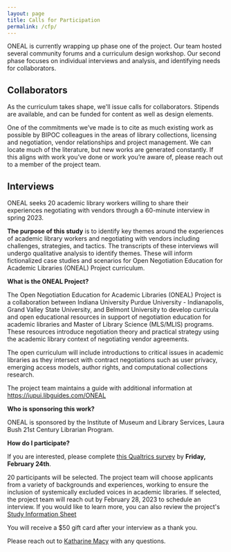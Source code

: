 ```yaml
---
layout: page
title: Calls for Participation
permalink: /cfp/
---
```


ONEAL is currently wrapping up phase one of the project. Our team hosted several community forums and a curriculum design workshop. Our second phase focuses on individual interviews and analysis, and identifying needs for collaborators. 

## Collaborators 

As the curriculum takes shape, we'll issue calls for collaborators. Stipends are available, and can be funded for content as well as design elements.  

One of the commitments we’ve made is to cite as much existing work as possible by BIPOC colleagues in the areas of library collections, licensing and negotiation, vendor relationships and project management. We can locate much of the literature, but new works are generated constantly. If this aligns with work you’ve done or work you’re aware of, please reach out to a member of the project team. 

## Interviews

ONEAL seeks 20 academic library workers willing to share their experiences negotiating with vendors through a 60-minute interview in spring 2023. 

**The purpose of this study** is to identify key themes around the experiences of academic library workers and negotiating with vendors including challenges, strategies, and tactics. The transcripts of these interviews will undergo qualitative analysis to identify themes. These will inform fictionalized case studies and scenarios for Open Negotiation Education for Academic Libraries (ONEAL) Project curriculum.   

**What is the ONEAL Project?**

The Open Negotiation Education for Academic Libraries (ONEAL) Project is a collaboration between Indiana University Purdue University - Indianapolis, Grand Valley State University, and Belmont University to develop curricula and open educational resources in support of negotiation education for academic libraries and Master of Library Science (MLS/MLIS) programs. These resources introduce negotiation theory and practical strategy using the academic library context of negotiating vendor agreements. 

The open curriculum will include introductions to critical issues in academic libraries as they intersect with contract negotiations such as user privacy, emerging access models, author rights, and computational collections research.  

The project team maintains a guide with additional information at https://iupui.libguides.com/ONEAL

**Who is sponsoring this work?**

ONEAL is sponsored by the Institute of Museum and Library Services, Laura Bush 21st Century Librarian Program.

**How do I participate?**

If you are interested, please complete [this Qualtrics survey](https://iu.co1.qualtrics.com/jfe/form/SV_5vtrjn2IKIjiQAe) by **Friday, February 24th**. 

20 participants will be selected. The project team will choose applicants from a variety of backgrounds and experiences, working to ensure the inclusion of systemically excluded voices in academic libraries. If selected, the project team will reach out by February 28, 2023 to schedule an interview. If you would like to learn more, you can also review the project's [Study Information Sheet](https://drive.google.com/file/d/14JgOo55axYIUcN70XBkpqFGl_TNgTUiW/view?usp=sharing)

You will receive a $50 gift card after your interview as a thank you. 

Please reach out to [Katharine Macy](mailto:macyk@iupui.edu) with any questions. 



